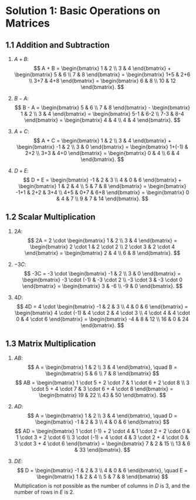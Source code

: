 # Solution 1: Basic Operations on Matrices

## 1.1 Addition and Subtraction

1. $A + B$:
   $$
   A + B = \begin{bmatrix} 1 & 2 \\ 3 & 4 \end{bmatrix} + \begin{bmatrix} 5 & 6 \\ 7 & 8 \end{bmatrix}
   = \begin{bmatrix} 1+5 & 2+6 \\ 3+7 & 4+8 \end{bmatrix}
   = \begin{bmatrix} 6 & 8 \\ 10 & 12 \end{bmatrix}.
   $$

2. $B - A$:
   $$
   B - A = \begin{bmatrix} 5 & 6 \\ 7 & 8 \end{bmatrix} - \begin{bmatrix} 1 & 2 \\ 3 & 4 \end{bmatrix}
   = \begin{bmatrix} 5-1 & 6-2 \\ 7-3 & 8-4 \end{bmatrix}
   = \begin{bmatrix} 4 & 4 \\ 4 & 4 \end{bmatrix}.
   $$

3. $A + C$:
   $$
   A + C = \begin{bmatrix} 1 & 2 \\ 3 & 4 \end{bmatrix} + \begin{bmatrix} -1 & 2 \\ 3 & 0 \end{bmatrix}
   = \begin{bmatrix} 1+(-1) & 2+2 \\ 3+3 & 4+0 \end{bmatrix}
   = \begin{bmatrix} 0 & 4 \\ 6 & 4 \end{bmatrix}.
   $$

4. $D + E$:
   $$
   D + E = \begin{bmatrix} -1 & 2 & 3 \\ 4 & 0 & 6 \end{bmatrix} + \begin{bmatrix} 1 & 2 & 4 \\ 5 & 7 & 8 \end{bmatrix}
   = \begin{bmatrix} -1+1 & 2+2 & 3+4 \\ 4+5 & 0+7 & 6+8 \end{bmatrix}
   = \begin{bmatrix} 0 & 4 & 7 \\ 9 & 7 & 14 \end{bmatrix}.
   $$

## 1.2 Scalar Multiplication

1. $2A$:
   $$
   2A = 2 \cdot \begin{bmatrix} 1 & 2 \\ 3 & 4 \end{bmatrix}
   = \begin{bmatrix} 2 \cdot 1 & 2 \cdot 2 \\ 2 \cdot 3 & 2 \cdot 4 \end{bmatrix}
   = \begin{bmatrix} 2 & 4 \\ 6 & 8 \end{bmatrix}.
   $$

2. $-3C$:
   $$
   -3C = -3 \cdot \begin{bmatrix} -1 & 2 \\ 3 & 0 \end{bmatrix}
   = \begin{bmatrix} -3 \cdot (-1) & -3 \cdot 2 \\ -3 \cdot 3 & -3 \cdot 0 \end{bmatrix}
   = \begin{bmatrix} 3 & -6 \\ -9 & 0 \end{bmatrix}.
   $$

3. $4D$:
   $$
   4D = 4 \cdot \begin{bmatrix} -1 & 2 & 3 \\ 4 & 0 & 6 \end{bmatrix}
   = \begin{bmatrix} 4 \cdot (-1) & 4 \cdot 2 & 4 \cdot 3 \\ 4 \cdot 4 & 4 \cdot 0 & 4 \cdot 6 \end{bmatrix}
   = \begin{bmatrix} -4 & 8 & 12 \\ 16 & 0 & 24 \end{bmatrix}.
   $$

## 1.3 Matrix Multiplication

1. $AB$:
   $$
   A = \begin{bmatrix} 1 & 2 \\ 3 & 4 \end{bmatrix}, \quad B = \begin{bmatrix} 5 & 6 \\ 7 & 8 \end{bmatrix}
   $$
   $$
   AB = \begin{bmatrix} 1 \cdot 5 + 2 \cdot 7 & 1 \cdot 6 + 2 \cdot 8 \\ 3 \cdot 5 + 4 \cdot 7 & 3 \cdot 6 + 4 \cdot 8 \end{bmatrix}
   = \begin{bmatrix} 19 & 22 \\ 43 & 50 \end{bmatrix}.
   $$

2. $AD$:
   $$
   A = \begin{bmatrix} 1 & 2 \\ 3 & 4 \end{bmatrix}, \quad D = \begin{bmatrix} -1 & 2 & 3 \\ 4 & 0 & 6 \end{bmatrix}
   $$
   $$
   AD = \begin{bmatrix} 1 \cdot (-1) + 2 \cdot 4 & 1 \cdot 2 + 2 \cdot 0 & 1 \cdot 3 + 2 \cdot 6 \\ 
   3 \cdot (-1) + 4 \cdot 4 & 3 \cdot 2 + 4 \cdot 0 & 3 \cdot 3 + 4 \cdot 6 \end{bmatrix}
   = \begin{bmatrix} 7 & 2 & 15 \\ 13 & 6 & 33 \end{bmatrix}.
   $$

3. $DE$:
   $$
   D = \begin{bmatrix} -1 & 2 & 3 \\ 4 & 0 & 6 \end{bmatrix}, \quad E = \begin{bmatrix} 1 & 2 & 4 \\ 5 & 7 & 8 \end{bmatrix}
   $$
   Multiplication is not possible as the number of columns in $D$ is 3, and the number of rows in $E$ is 2.
